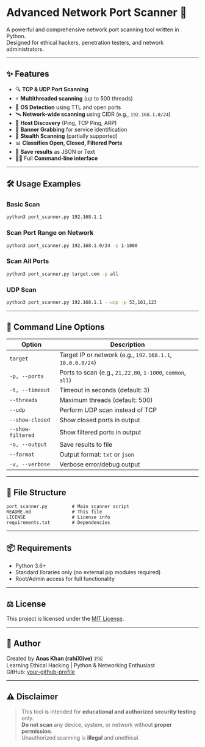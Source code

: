 # Advanced Network Port Scanner 🚀

A powerful and comprehensive network port scanning tool written in Python.  
Designed for ethical hackers, penetration testers, and network administrators.

---

## ✨ Features

- 🔍 **TCP & UDP Port Scanning**
- ⚡ **Multithreaded scanning** (up to 500 threads)
- 🧠 **OS Detection** using TTL and open ports
- 🛰️ **Network-wide scanning** using CIDR (e.g., `192.168.1.0/24`)
- 📡 **Host Discovery** (Ping, TCP Ping, ARP)
- 📄 **Banner Grabbing** for service identification
- 🔐 **Stealth Scanning** (partially supported)
- 📊 **Classifies Open, Closed, Filtered Ports**
- 💾 **Save results** as JSON or Text
- 👨‍💻 Full **Command-line interface**

---

## 🛠️ Usage Examples

### Basic Scan
```bash
python3 port_scanner.py 192.168.1.1
```

### Scan Port Range on Network
```bash
python3 port_scanner.py 192.168.1.0/24 -p 1-1000
```

### Scan All Ports
```bash
python3 port_scanner.py target.com -p all
```

### UDP Scan
```bash
python3 port_scanner.py 192.168.1.1 --udp -p 53,161,123
```

---

## 📘 Command Line Options

| Option             | Description                                             |
|--------------------|---------------------------------------------------------|
| `target`           | Target IP or network (e.g., `192.168.1.1`, `10.0.0.0/24`) |
| `-p, --ports`      | Ports to scan (e.g., `21,22,80`, `1-1000`, `common`, `all`) |
| `-t, --timeout`    | Timeout in seconds (default: 3)                         |
| `--threads`        | Maximum threads (default: 500)                          |
| `--udp`            | Perform UDP scan instead of TCP                         |
| `--show-closed`    | Show closed ports in output                             |
| `--show-filtered`  | Show filtered ports in output                           |
| `-o, --output`     | Save results to file                                    |
| `--format`         | Output format: `txt` or `json`                          |
| `-v, --verbose`    | Verbose error/debug output                              |

---

## 📁 File Structure

```
port_scanner.py         # Main scanner script
README.md               # This file
LICENSE                 # License info
requirements.txt        # Dependencies
```

---

## 📦 Requirements

- Python 3.6+
- Standard libraries only (no external pip modules required)
- Root/Admin access for full functionality

---

## ⚖️ License

This project is licensed under the [MIT License](LICENSE).

---

## 📣 Author

Created by **Anas Khan (rahiXlive)** 🇵🇰  
Learning Ethical Hacking | Python & Networking Enthusiast  
GitHub: [your-github-profile](https://github.com/yourusername)

---

## ⚠️ Disclaimer

> This tool is intended for **educational and authorized security testing** only.  
> **Do not scan** any device, system, or network without **proper permission**.  
> Unauthorized scanning is **illegal** and unethical.
